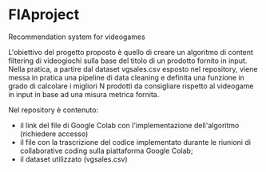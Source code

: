 # FIAproject
Recommendation system for videogames

L'obiettivo del progetto proposto è quello di creare un algoritmo di content filtering di videogiochi sulla base del titolo di un prodotto fornito in input.
Nella pratica, a partire dal dataset vgsales.csv esposto nel repository, viene messa in pratica una pipeline di data cleaning e definita una funzione in grado di calcolare
i migliori N prodotti da consigliare rispetto al videogame in input in base ad una misura metrica fornita.

Nel repository è contenuto:
- il link del file di Google Colab con l'implementazione dell'algoritmo (richiedere accesso)
- il file con la trascrizione del codice implementato durante le riunioni di collaborative coding sulla piattaforma Google Colab;
- il dataset utilizzato (vgsales.csv)

